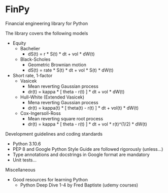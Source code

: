# FinPy
Financial engineering library for Python

The library covers the following models
- Equity
  - Bachelier
    - dS(t) = r * S(t) * dt + vol * dW(t)
  - Black-Scholes 
    - Geometric Brownian motion
    - dS(t) = rate * S(t) * dt + vol * S(t) * dW(t)
- Short rate, 1-factor
  - Vasicek
    - Mean reverting Gaussian process
    - dr(t) = kappa * [ theta - r(t) ] * dt + vol * dW(t)
  - Hull-White (Extended Vasicek)
    - Mena reverting Gaussian process
    - dr(t) = kappa(t) * [ theta(t) - r(t) ] * dt + vol(t) * dW(t)
  - Cox-Ingersoll-Ross
    - Mean reverting square root process
    - dr(t) = kappa * [ theta - r(t) ] * dt + vol * r(t)^(1/2) * dW(t)

Development guidelines and coding standards
- Python 3.10.6
- PEP 8 and Google Python Style Guide are followed rigorously (unless...)
- Type annotations and docstrings in Google format are mandatory
- Unit tests...

Miscellaneous
- Good resources for learning Python
  - Python Deep Dive 1-4 by Fred Baptiste (udemy courses)
